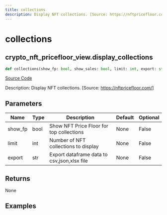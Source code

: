 ```yaml
---
title: collections
description: Display NFT collections. [Source: https://nftpricefloor.com/]
---
```

# collections

## crypto_nft_pricefloor_view.display_collections

```python
def collections(show_fp: bool, show_sales: bool, limit: int, export: str) -> None:
```
[Source Code](https://github.com/OpenBB-finance/OpenBBTerminal/tree/main/openbb_terminal/cryptocurrency/nft/nftpricefloor_view.py#L26)

Description: Display NFT collections. [Source: https://nftpricefloor.com/]

## Parameters

| Name | Type | Description | Default | Optional |
| ---- | ---- | ----------- | ------- | -------- |
| show_fp | bool | Show NFT Price Floor for top collections | None | False |
| limit | int | Number of NFT collections to display | None | False |
| export | str | Export dataframe data to csv,json,xlsx file | None | False |

## Returns

None

## Examples

